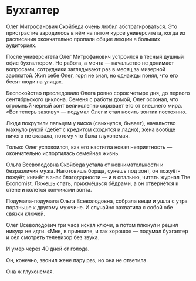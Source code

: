 # Бухгалтер
Олег Митрофанович Скойбеда очень любил абстрагироваться. Это пристрастие зародилось в нём на пятом курсе университета, когда из расписания окончательно пропали общие лекции в больших аудиториях.

После университета Олег Митрофанович устроился в тесный душный офис бухгалтером. Не работа, а мечта — начальство не донимает вопросами, сотрудники заглядывают раз в месяц за мизерной зарплатой. Жил себе Олег, горя не знал, но однажды понял, что его бесят люди на улицах.

Беспокойство преследовало Олега ровно сорок четыре дня, до первого сентябрьского циклона. Семеня с работы домой, Олег осознал, что огромный черный зонт великолепно скрывает его от внешнего мира. «Вот теперь заживу» — подумал Олег и стал носить зонтик постоянно.

Люди покрутили пальцем у виска (свихнулся, бывает), начальство махнуло рукой (дебет с кредитом сходится и ладно), жена вообще ничего не сказала, потому что была глухонемая.

Только Олег успокоился, как его настигла новая неприятность — окончательно испортилась семейная жизнь.

Ольга Всеволодовна Скойбеда устала от невнимательности и безразличия мужа. Наготовишь борща, сунешь под зонт, он пожуёт-пожуёт, кивнёт в знак благодарности — и в спальню, читать журнал The Economist. Ляжешь спать, прижмёшься бёдрами, а он отвернётся к стене и колется кончиками зонта.

Подумала-подумала Ольга Всеволодовна, собрала вещи и ушла с утра пораньше к другому мужчине. И случайно захватила с собой обе связки ключей.

Олег Всеволодович три часа искал ключи, а потом плюнул и решил никуда не идти. «Мне, в принципе, и так хорошо» — подумал бухгалтер и сел смотреть телевизор без звука.

И умер через 40 дней от голода.

Он, конечно, звонил жене пару раз, но она не ответила.

Она ж глухонемая.